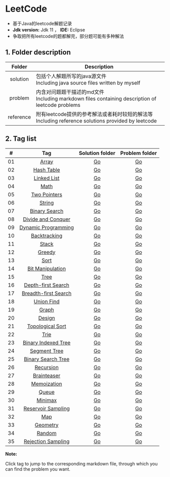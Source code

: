 # LeetCode

* 基于Java的leetcode解题记录
* **Jdk version:** Jdk 11  ，  **IDE:** Eclipse
* 争取把所有leetcode的题都解完，部分题可能有多种解法

## 1. Folder description  

| Folder |	Description |
| :--: | ---- |
| solution |	包括个人解题所写的java源文件  <br>Including java source files written by myself |
| problem |	内含对问题题干描述的md文件  <br>Including markdown files containing description of leetcode problems |
| reference | 附有leetcode提供的参考解法或者耗时较短的解法等  <br>Including reference solutions provided by leetcode |


## 2. Tag list  

| # | Tag | Solution folder | Problem folder |
| :----: | :----: | :----: | :----: |
| 01 | [Array](https://github.com/Apollo4634/LeetCode/blob/master/solution/array/array.md) | [Go](https://github.com/Apollo4634/LeetCode/tree/master/solution/array) | [Go](https://github.com/Apollo4634/LeetCode/tree/master/problem/array) |
| 02 | [Hash Table](https://github.com/Apollo4634/LeetCode/blob/master/solution/hash_table/hash_table.md) | [Go](https://github.com/Apollo4634/LeetCode/tree/master/solution/hash_table) | [Go](https://github.com/Apollo4634/LeetCode/tree/master/problem/hash_table) |
| 03 | [Linked List](https://github.com/Apollo4634/LeetCode/blob/master/solution/linked_list/linked_list.md) | [Go](https://github.com/Apollo4634/LeetCode/tree/master/solution/linked_list) | [Go](https://github.com/Apollo4634/LeetCode/tree/master/problem/linked_list) |
| 04 | [Math](https://github.com/Apollo4634/LeetCode/blob/master/solution/math/math.md) | [Go](https://github.com/Apollo4634/LeetCode/tree/master/solution/math)| [Go](https://github.com/Apollo4634/LeetCode/tree/master/problem/math) |
| 05 | [Two Pointers](https://github.com/Apollo4634/LeetCode/blob/master/solution/two_pointers/two_pointers.md) |[Go](https://github.com/Apollo4634/LeetCode/tree/master/solution/two_pointers)|[Go](https://github.com/Apollo4634/LeetCode/tree/master/problem/two_pointers)|
| 06 | [String](https://github.com/Apollo4634/LeetCode/blob/master/solution/string/string.md) |[Go](https://github.com/Apollo4634/LeetCode/tree/master/solution/string)|[Go](https://github.com/Apollo4634/LeetCode/tree/master/problem/string)|
| 07 | [Binary Search](https://github.com/Apollo4634/LeetCode/blob/master/solution/binary_search/binary_search.md) |[Go](https://github.com/Apollo4634/LeetCode/tree/master/solution/binary_search)|[Go](https://github.com/Apollo4634/LeetCode/tree/master/problem/binary_search)|
| 08 | [Divide and Conquer](https://github.com/Apollo4634/LeetCode/blob/master/solution/divide_and_conquer/divide_and_conquer.md) |[Go](https://github.com/Apollo4634/LeetCode/tree/master/solution/divide_and_conquer)|[Go](https://github.com/Apollo4634/LeetCode/tree/master/problem/divide_and_conquer)|
| 09 | [Dynamic Programming](https://github.com/Apollo4634/LeetCode/blob/master/solution/dynamic_programming/dynamic_programming.md) |[Go](https://github.com/Apollo4634/LeetCode/tree/master/solution/dynamic_programming)|[Go](https://github.com/Apollo4634/LeetCode/tree/master/problem/dynamic_programming)|
| 10 | [Backtracking](https://github.com/Apollo4634/LeetCode/blob/master/solution/backtracking/backtracking.md) |[Go](https://github.com/Apollo4634/LeetCode/tree/master/solution/backtracking)|[Go](https://github.com/Apollo4634/LeetCode/tree/master/problem/backtracking)|
| 11 | [Stack](https://github.com/Apollo4634/LeetCode/blob/master/solution/stack/stack.md) |[Go](https://github.com/Apollo4634/LeetCode/tree/master/solution/stack)|[Go](https://github.com/Apollo4634/LeetCode/tree/master/problem/stack)|
| 12 | [Greedy](https://github.com/Apollo4634/LeetCode/blob/master/solution/greedy/greedy.md) |[Go](https://github.com/Apollo4634/LeetCode/tree/master/solution/greedy)|[Go](https://github.com/Apollo4634/LeetCode/tree/master/problem/greedy)|
| 13 | [Sort](https://github.com/Apollo4634/LeetCode/blob/master/solution/sort/sort.md) |[Go](https://github.com/Apollo4634/LeetCode/tree/master/solution/sort)|[Go](https://github.com/Apollo4634/LeetCode/tree/master/problem/sort)|
| 14 | [Bit Manipulation](https://github.com/Apollo4634/LeetCode/blob/master/solution/bit_manipulation/bit_manipulation.md) |[Go](https://github.com/Apollo4634/LeetCode/tree/master/solution/bit_manipulation)|[Go](https://github.com/Apollo4634/LeetCode/tree/master/problem/bit_manipulation)|
| 15 | [Tree](https://github.com/Apollo4634/LeetCode/blob/master/solution/tree/tree.md) |[Go](https://github.com/Apollo4634/LeetCode/tree/master/solution/tree)|[Go](https://github.com/Apollo4634/LeetCode/tree/master/problem/tree)|
| 16 | [Depth-first Search](https://github.com/Apollo4634/LeetCode/blob/master/solution/depth_first_search/depth_first_search.md) |[Go](https://github.com/Apollo4634/LeetCode/tree/master/solution/depth_first_search)|[Go](https://github.com/Apollo4634/LeetCode/tree/master/problem/depth_first_search)|
| 17 | [Breadth-first Search](https://github.com/Apollo4634/LeetCode/blob/master/solution/breadth_first_search/breadth_first_search.md) |[Go](https://github.com/Apollo4634/LeetCode/tree/master/solution/breadth_first_search)|[Go](https://github.com/Apollo4634/LeetCode/tree/master/problem/breadth_first_search)|
| 18 | [Union Find](https://github.com/Apollo4634/LeetCode/blob/master/solution/union_find/union_find.md) |[Go](https://github.com/Apollo4634/LeetCode/tree/master/solution/union_find)|[Go](https://github.com/Apollo4634/LeetCode/tree/master/problem/union_find)|
| 19 | [Graph](https://github.com/Apollo4634/LeetCode/blob/master/solution/graph/graph.md) |[Go](https://github.com/Apollo4634/LeetCode/tree/master/solution/graph)|[Go](https://github.com/Apollo4634/LeetCode/tree/master/problem/graph)|
| 20 | [Design](https://github.com/Apollo4634/LeetCode/blob/master/solution/design/design.md) |[Go](https://github.com/Apollo4634/LeetCode/tree/master/solution/design)|[Go](https://github.com/Apollo4634/LeetCode/tree/master/problem/design)|
| 21 | [Topological Sort](https://github.com/Apollo4634/LeetCode/blob/master/solution/topological_sort/topological_sort.md) |[Go](https://github.com/Apollo4634/LeetCode/tree/master/solution/topological_sort)|[Go](https://github.com/Apollo4634/LeetCode/tree/master/problem/topological_sort)|
| 22 | [Trie](https://github.com/Apollo4634/LeetCode/blob/master/solution/trie/trie.md) |[Go](https://github.com/Apollo4634/LeetCode/tree/master/solution/trie)|[Go](https://github.com/Apollo4634/LeetCode/tree/reference/problem/trie)|
| 23 | [Binary Indexed Tree](https://github.com/Apollo4634/LeetCode/blob/master/solution/binary_indexed_tree/binary_indexed_tree.md) |[Go](https://github.com/Apollo4634/LeetCode/tree/master/solution/binary_indexed_tree)|[Go](https://github.com/Apollo4634/LeetCode/tree/master/problem/binary_indexed_tree)|
| 24 | [Segment Tree](https://github.com/Apollo4634/LeetCode/blob/master/solution/segment_tree/segment_tree.md) |[Go](https://github.com/Apollo4634/LeetCode/tree/master/solution/segment_tree)|[Go](https://github.com/Apollo4634/LeetCode/tree/master/problem/segment_tree)|
| 25 | [Binary Search Tree](https://github.com/Apollo4634/LeetCode/blob/master/solution/binary_search_tree/binary_search_tree.md) |[Go](https://github.com/Apollo4634/LeetCode/tree/master/solution/binary_search_tree)|[Go](https://github.com/Apollo4634/LeetCode/tree/master/problem/binary_search_tree)|
| 26 | [Recursion](https://github.com/Apollo4634/LeetCode/blob/master/solution/recursion/recursion.md) |[Go](https://github.com/Apollo4634/LeetCode/tree/master/solution/recursion)|[Go](https://github.com/Apollo4634/LeetCode/tree/master/problem/recursion)|
| 27 | [Brainteaser](https://github.com/Apollo4634/LeetCode/blob/master/solution/brainteaser) |[Go](https://github.com/Apollo4634/LeetCode/tree/master/solution/brainteaser)|[Go](https://github.com/Apollo4634/LeetCode/tree/master/problem/brainteaser)|
| 28 | [Memoization](https://github.com/Apollo4634/LeetCode/blob/master/solution/memoization/memoization.md) |[Go](https://github.com/Apollo4634/LeetCode/tree/master/solution/memoization)|[Go](https://github.com/Apollo4634/LeetCode/tree/master/problem/memoization)|
| 29 | [Queue](https://github.com/Apollo4634/LeetCode/blob/master/solution/queue/queue.md) |[Go](https://github.com/Apollo4634/LeetCode/tree/master/solution/queue)|[Go](https://github.com/Apollo4634/LeetCode/tree/master/problem/queue)|
| 30 | [Minimax](https://github.com/Apollo4634/LeetCode/blob/master/solution/minimax/minimax.md) |[Go](https://github.com/Apollo4634/LeetCode/tree/master/solution/minimax)|[Go](https://github.com/Apollo4634/LeetCode/tree/master/problem/minimax)|
| 31 | [Reservoir Sampling](https://github.com/Apollo4634/LeetCode/blob/master/solution/reservoir_sampling.md) |[Go](https://github.com/Apollo4634/LeetCode/tree/master/solution/reservoir_sampling)|[Go](https://github.com/Apollo4634/LeetCode/tree/master/problem/reservoir_sampling)|
| 32 | [Map](https://github.com/Apollo4634/LeetCode/blob/master/solution/map/map.md) |[Go](https://github.com/Apollo4634/LeetCode/tree/master/solution/map)|[Go](https://github.com/Apollo4634/LeetCode/tree/master/problem/map)|
| 33 | [Geometry](https://github.com/Apollo4634/LeetCode/blob/master/solution/geometry/geometry.md) |[Go](https://github.com/Apollo4634/LeetCode/tree/master/solution/geometry)|[Go](https://github.com/Apollo4634/LeetCode/tree/master/problem/geometry)|
| 34 | [Random](https://github.com/Apollo4634/LeetCode/blob/master/solution/random/random.md) |[Go](https://github.com/Apollo4634/LeetCode/tree/master/solution/random)|[Go](https://github.com/Apollo4634/LeetCode/tree/master/problem/random)|
| 35 | [Rejection Sampling](https://github.com/Apollo4634/LeetCode/blob/master/solution/rejection_sampling/rejection_sampling.md) |[Go](https://github.com/Apollo4634/LeetCode/tree/master/solution/rejection_sampling)|[Go](https://github.com/Apollo4634/LeetCode/tree/master/problem/rejection_sampling)|

**Note:**  

Click tag to jump to the corresponding markdown file, through which you can find the problem you want.